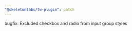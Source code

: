 ```yaml
---
"@skeletonlabs/tw-plugin": patch
---
```


bugfix: Excluded checkbox and radio from input group styles
